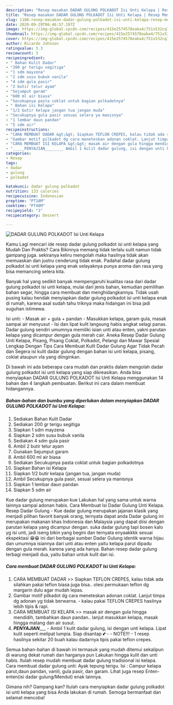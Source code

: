 ```yaml
---
description: "Resep masakan DADAR GULUNG POLKADOT Isi Unti Kelapa | Resep Membuat DADAR GULUNG POLKADOT Isi Unti Kelapa Yang Paling Enak"
title: "Resep masakan DADAR GULUNG POLKADOT Isi Unti Kelapa | Resep Membuat DADAR GULUNG POLKADOT Isi Unti Kelapa Yang Paling Enak"
slug: 1108-resep-masakan-dadar-gulung-polkadot-isi-unti-kelapa-resep-membuat-dadar-gulung-polkadot-isi-unti-kelapa-yang-paling-enak
date: 2020-09-29T06:46:57.197Z
image: https://img-global.cpcdn.com/recipes/415e2574578eaba4/751x532cq70/dadar-gulung-polkadot-isi-unti-kelapa-foto-resep-utama.jpg
thumbnail: https://img-global.cpcdn.com/recipes/415e2574578eaba4/751x532cq70/dadar-gulung-polkadot-isi-unti-kelapa-foto-resep-utama.jpg
cover: https://img-global.cpcdn.com/recipes/415e2574578eaba4/751x532cq70/dadar-gulung-polkadot-isi-unti-kelapa-foto-resep-utama.jpg
author: Ricardo Johnson
ratingvalue: 3.3
reviewcount: 3
recipeingredient:
- " Bahan Kulit Dadar"
- "200 gr terigu segitiga"
- "1 sdm mayzena"
- "2 sdm susu bubuk vanila"
- "4 sdm gula pasir"
- "2 butir telur ayam"
- "Sejumput garam"
- "600 ml air biasa"
- "Secukupnya pasta coklat untuk bagian polkadotnya"
- " Bahan isi Kelapa"
- "1/2 butir kelapa jangan tua jangan muda"
- "Secukupnya gula pasir sesuai selera ya manisnya"
- "1 lembar daun pandan"
- "5 sdm air"
recipeinstructions:
- "CARA MEMBUAT DADAR &gt;&gt; Siapkan TEFLON CREPES, kalau tidak ada silahkan pakai teflon biasa juga bisa.. olesi permukaan teflon dg margarin dulu agar mudah lepas."
- "Gambar motif pilkadot dg cara meneteskan adonan coklat. Lanjut timpa dg adonan yg tidak berwarna. kalau pakai TEFLON CREPES hasilnya lebih tipis &amp; rapi."
- "CARA MEMBUAT ISI KELAPA &gt;&gt; masak air dengan gula hingga mendidih, tambahkan daun pandan.. lanjut masukkan kelapa, masak hingga matang dan air susut."
- "_____PENYAJIAN________ Ambil 1 kulit dadar gulung, isi dengan unti kelapa. Lipat kulit seperti melipat lumpia. Siap disantap 💕  NOTE!!! 1 resep hasilnya sekitar 20 buah kalau dadarnya tipis pakai teflon crepes."
categories:
- Resep
tags:
- dadar
- gulung
- polkadot

katakunci: dadar gulung polkadot 
nutrition: 133 calories
recipecuisine: Indonesian
preptime: "PT18M"
cooktime: "PT48M"
recipeyield: "3"
recipecategory: Dessert

---
```



![DADAR GULUNG POLKADOT Isi Unti Kelapa](https://img-global.cpcdn.com/recipes/415e2574578eaba4/751x532cq70/dadar-gulung-polkadot-isi-unti-kelapa-foto-resep-utama.jpg)

Kamu Lagi mencari ide resep dadar gulung polkadot isi unti kelapa yang Mudah Dan Praktis? Cara Bikinnya memang tidak terlalu sulit namun tidak gampang juga. sekiranya keliru mengolah maka hasilnya tidak akan memuaskan dan justru cenderung tidak enak. Padahal dadar gulung polkadot isi unti kelapa yang enak selayaknya punya aroma dan rasa yang bisa memancing selera kita.

Banyak hal yang sedikit banyak mempengaruhi kualitas rasa dari dadar gulung polkadot isi unti kelapa, mulai dari jenis bahan, kemudian pemilihan bahan segar, hingga cara membuat dan menghidangkannya. Tidak usah pusing kalau hendak menyiapkan dadar gulung polkadot isi unti kelapa enak di rumah, karena asal sudah tahu triknya maka hidangan ini bisa jadi suguhan istimewa.

Isi unti: - Masak air + gula + pandan - Masukkan kelapa, garam gula, masak sampai air menyusut - Isi dan lipat kulit langsung habis angkat selagi panas. Dadar gulung sendiri umumnya memiliki isian unti atau enten, yakni parutan kelapa yang dicampur dengan gula merah cair. Aneka Resep Dadar Gulung Unti Kelapa, Pisang, Pisang Coklat, Polkadot, Pelangi dan Mawar Spesial Lengkap Dengan Tips Cara Membuat Kulit Dadar Gulung Agar Tidak Pecah dan Segera isi kulit dadar gulung dengan bahan isi unti kelapa, pisang, coklat ataupun vla yang diinginkan.


Di bawah ini ada beberapa cara mudah dan praktis dalam mengolah dadar gulung polkadot isi unti kelapa yang siap dikreasikan. Anda bisa menyiapkan DADAR GULUNG POLKADOT Isi Unti Kelapa menggunakan 14 bahan dan 4 langkah pembuatan. Berikut ini cara dalam membuat hidangannya.

<!--inarticleads1-->

##### Bahan-bahan dan bumbu yang diperlukan dalam menyiapkan DADAR GULUNG POLKADOT Isi Unti Kelapa:

1. Sediakan  Bahan Kulit Dadar
1. Sediakan 200 gr terigu segitiga
1. Siapkan 1 sdm mayzena
1. Siapkan 2 sdm susu bubuk vanila
1. Sediakan 4 sdm gula pasir
1. Ambil 2 butir telur ayam
1. Gunakan Sejumput garam
1. Ambil 600 ml air biasa
1. Sediakan Secukupnya pasta coklat untuk bagian polkadotnya
1. Siapkan  Bahan isi Kelapa
1. Siapkan 1/2 butir kelapa (jangan tua, jangan muda)
1. Ambil Secukupnya gula pasir, sesuai selera ya manisnya
1. Siapkan 1 lembar daun pandan
1. Siapkan 5 sdm air


Kue dadar gulung merupakan kue Lakukan hal yang sama untuk warna lainnya sampai adonan habis. Cara Membuat Isi Dadar Gulung Unti Kelapa. Resep Dadar Gulung - Kue dadar gulung merupakan jajanan klasik yang menjadi pilihan favorit banyak orang, ternyata dapat anda Dadar gulung ini merupakan makanan khas Indonesia dan Malaysia yang dapat diisi dengan parutan kelapa yang dicampur dengan. suka dadar gulung tapi bosen kalo yg isi unti, jadi iseng bikin yang begini dan ternyata enyaakkkk sesuai ekspektasi 😁😁 ini dari berbagai sumber Dadar Gulung identik warna hijau dan umumnya isiannya dari unti atau enten yaitu kelapa parut dipadu dengan gula merah. karena yang ada hanya. Bahan resep dadar gulung terbagi menjadi dua, yaitu bahan untuk kulit dan isi. 

<!--inarticleads2-->

##### Cara membuat DADAR GULUNG POLKADOT Isi Unti Kelapa:

1. CARA MEMBUAT DADAR &gt;&gt; Siapkan TEFLON CREPES, kalau tidak ada silahkan pakai teflon biasa juga bisa.. olesi permukaan teflon dg margarin dulu agar mudah lepas.
1. Gambar motif pilkadot dg cara meneteskan adonan coklat. Lanjut timpa dg adonan yg tidak berwarna. - kalau pakai TEFLON CREPES hasilnya lebih tipis &amp; rapi.
1. CARA MEMBUAT ISI KELAPA &gt;&gt; masak air dengan gula hingga mendidih, tambahkan daun pandan.. lanjut masukkan kelapa, masak hingga matang dan air susut.
1. _____PENYAJIAN________ - Ambil 1 kulit dadar gulung, isi dengan unti kelapa. Lipat kulit seperti melipat lumpia. Siap disantap 💕 -  - NOTE!!! - 1 resep hasilnya sekitar 20 buah kalau dadarnya tipis pakai teflon crepes.


Semua bahan-bahan di bawah ini termasuk yang mudah ditemui sekalipun di warung dekat rumah dan harganya pun Lakukan hingga kulit dan unti habis. Itulah resep mudah membuat dadar gulung tradisional isi kelapa. Cara membuat dadar gulung unti: Ayak tepung terigu. Isi : Campur kelapa parut,daun pandan, vanili, gula pasir, dan garam. Lihat juga resep Enten-enten(isi dadar gulung/Mendut) enak lainnya. 

Gimana nih? Gampang kan? Itulah cara menyiapkan dadar gulung polkadot isi unti kelapa yang bisa Anda lakukan di rumah. Semoga bermanfaat dan selamat mencoba!
